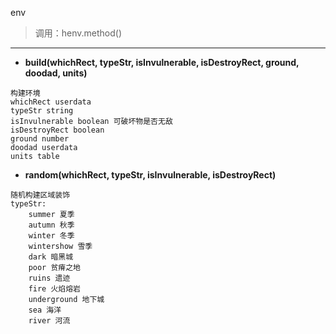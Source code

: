 env

> 调用：henv.method()

---

* **build(whichRect, typeStr, isInvulnerable, isDestroyRect, ground, doodad, units)**
```
构建环境
whichRect userdata
typeStr string
isInvulnerable boolean 可破坏物是否无敌
isDestroyRect boolean
ground number
doodad userdata
units table
```

* **random(whichRect, typeStr, isInvulnerable, isDestroyRect)**
```
随机构建区域装饰
typeStr:
    summer 夏季
    autumn 秋季
    winter 冬季
    wintershow 雪季
    dark 暗黑城
    poor 贫瘠之地
    ruins 遗迹
    fire 火焰熔岩
    underground 地下城
    sea 海洋
    river 河流
```


